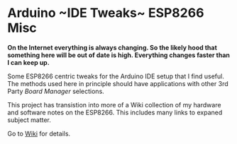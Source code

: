 # Arduino ~IDE Tweaks~ ESP8266 Misc
**On the Internet everything is always changing. So the likely hood that something here will be out of date is high.
Everything changes faster than I can keep up.**

Some ESP8266 centric tweaks for the Arduino IDE setup that I find useful. The methods used here in principle should have applications with other 3rd Party *Board Manager* selections.

This project has transistion into more of a Wiki collection of my hardware and software notes on the ESP8266.
This includes many links to expaned subject matter.

Go to [Wiki](https://github.com/mhightower83/Arduino-IDE-Tweaks/wiki) for details.
